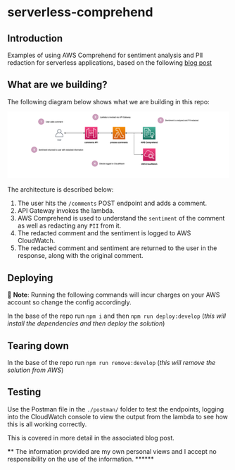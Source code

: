 # serverless-comprehend

## Introduction

Examples of using AWS Comprehend for sentiment analysis and PII redaction for serverless applications, based on the following [blog post](/)

## What are we building?

The following diagram below shows what we are building in this repo:

![architecture image](docs/images/architecture.png)

The architecture is described below:

1. The user hits the `/comments` POST endpoint and adds a comment.
2. API Gateway invokes the lambda.
3. AWS Comprehend is used to understand the `sentiment` of the comment as well as redacting any `PII` from it.
4. The redacted comment and the sentiment is logged to AWS CloudWatch.
5. The redacted comment and sentiment are returned to the user in the response, along with the original comment.

## Deploying

🛑 **Note**: Running the following commands will incur charges on your AWS account so change the config accordingly.

In the base of the repo run `npm i` and then `npm run deploy:develop` (_this will install the dependencies and then deploy the solution_)

## Tearing down

In the base of the repo run `npm run remove:develop` (_this will remove the solution from AWS_)

## Testing

Use the Postman file in the `./postman/` folder to test the endpoints, logging into the CloudWatch console to view the output from the lambda to see how this is all working correctly.

This is covered in more detail in the associated blog post.

**\***\* The information provided are my own personal views and I accept no responsibility on the use of the information. \*\*\*\*\*\*
